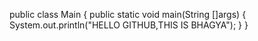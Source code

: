 public class Main
{
   public static void main(String []args)
   {
     System.out.println("HELLO GITHUB,THIS IS BHAGYA");
     }
     }
